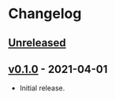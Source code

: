 # Changelog

## [Unreleased]

## [v0.1.0] - 2021-04-01

* Initial release.

[Unreleased]: https://github.com/adamgreig/svf/compare/v0.1.0...HEAD
[v0.1.0]: https://github.com/adamgreig/svf/tree/v0.1.0
